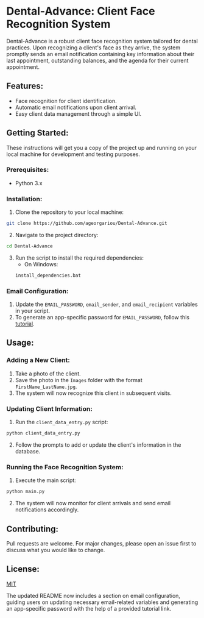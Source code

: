 # Dental-Advance: Client Face Recognition System

Dental-Advance is a robust client face recognition system tailored for dental practices. Upon recognizing a client's face as they arrive, the system promptly sends an email notification containing key information about their last appointment, outstanding balances, and the agenda for their current appointment.

## Features:
- Face recognition for client identification.
- Automatic email notifications upon client arrival.
- Easy client data management through a simple UI.

## Getting Started:

These instructions will get you a copy of the project up and running on your local machine for development and testing purposes.

### Prerequisites:
- Python 3.x

### Installation:

1. Clone the repository to your local machine:
```bash
git clone https://github.com/ageorgariou/Dental-Advance.git
```
2. Navigate to the project directory:
```bash
cd Dental-Advance
```
3. Run the script to install the required dependencies:
    - On Windows:
    ```bash
    install_dependencies.bat
    ```

### Email Configuration:

1. Update the `EMAIL_PASSWORD`, `email_sender`, and `email_recipient` variables in your script.
2. To generate an app-specific password for `EMAIL_PASSWORD`, follow this [tutorial](https://www.youtube.com/watch?v=hXiPshHn9Pw).

## Usage:

### Adding a New Client:

1. Take a photo of the client.
2. Save the photo in the `Images` folder with the format `FirstName_LastName.jpg`.
3. The system will now recognize this client in subsequent visits.

### Updating Client Information:

1. Run the `client_data_entry.py` script:
```bash
python client_data_entry.py
```
2. Follow the prompts to add or update the client's information in the database.

### Running the Face Recognition System:

1. Execute the main script:
```bash
python main.py
```
2. The system will now monitor for client arrivals and send email notifications accordingly.

## Contributing:

Pull requests are welcome. For major changes, please open an issue first to discuss what you would like to change.

## License:

[MIT](https://choosealicense.com/licenses/mit/)

The updated README now includes a section on email configuration, guiding users on updating necessary email-related variables and generating an app-specific password with the help of a provided tutorial link.

